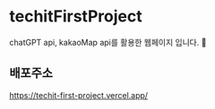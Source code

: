 # techitFirstProject
chatGPT api, kakaoMap api를 활용한 웹페이지 입니다. 🙂

## 배포주소
https://techit-first-project.vercel.app/
